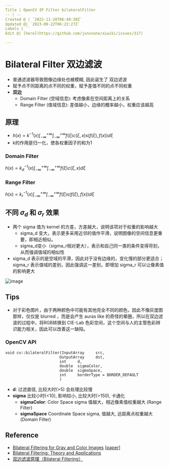 ```yaml
---
Title | OpenCV IP Filter bilateralFilter
-- | --
Created @ | `2022-11-28T06:40:30Z`
Updated @| `2023-09-22T06:22:27Z`
Labels | ``
Edit @| [here](https://github.com/junxnone/aiwiki/issues/317)

---
```


# Bilateral Filter 双边滤波

- 普通滤波器导致图像边缘处也被模糊, 因此诞生了 双边滤波
- 赋予点不同距离的点不同的权重，赋予差值不同的点不同权重
- **双边**
  - Domain Filter (空域信息): 考虑像素在空间距离上的关系
  - Range Filter (值域信息): 差值越小，边缘的概率越小，权重应该越高


## 原理
- $h(x)=k^{-1}(x)\int_{-\infty}^{+\infty}\int_{-\infty}^{+\infty}f(\xi)c(\xi,x)s(f(\xi),f(x))d\xi$
- k的作用是归一化，使各权重因子的和为1

### Domain Filter

$h(x)=k_d^{-1}(x)\int_{-\infty}^{+\infty}\int_{-\infty}^{+\infty}f(\xi)c(\xi,x)d\xi$

### Range Filter


$h(x)=k_r^{-1}(x)\int_{-\infty}^{+\infty}\int_{-\infty}^{+\infty}f(\xi)s(f(\xi),f(x))d\xi$



## 不同 $σ_d$ 和 $σ_r$ 效果
- 两个 sigma 值为 kernel 的方差，方差越大，说明该项对于权重的影响越大
  - sigma_d 变大，表示更多采用近邻的值作平滑，说明图像的空间信息更重要，即相近相似。
  - sigma_d变小（sigma_r相对更大），表示和自己同一类的条件变得苛刻，从而强调值域的相似性
- sigma_d 表示的是空域的平滑，因此对于没有边缘的，变化慢的部分更适合；sigma_r 表示值域的差别，因此强调这一差别，即增加 sigma_r 可以让像素值的影响更大

![image](https://user-images.githubusercontent.com/2216970/204224127-33c792f5-969e-4af1-9c92-a8f36c0a6c02.png)



## Tips

- 对于彩色图片，由于两种颜色中可能有其他完全不同的颜色，因此不像灰度图那样，仅仅是 blurred ，而是会产生 auras like 的奇怪的晕圈，所以在双边滤波的过程中，将RGB转换到 CIE-Lab 色彩空间，这个空间与人的主管色彩辨识能力相关，因此可以改善这一缺陷。


### OpenCV API

```
void cv::bilateralFilter(InputArray 	src,
                        OutputArray 	dst,
                        int 	d,
                        double 	sigmaColor,
                        double 	sigmaSpace,
                        int 	borderType = BORDER_DEFAULT 
                        )	
```

- **d**: 过滤直径, 比较大时(>5) 会处理比较慢
- **sigma** 比较小时(<10), 影响较小, 比较大时(>150), 卡通化
  - **sigmaColor**:  Color Space sigma 值越大，相近像素值权重越大 (Range Filter)
  - **sigmaSpace** Coordinate Space sigma, 值越大, 远距离点权重越大 (Domain Filter)



## Reference

- [Bilateral Filtering for Gray and Color Images](https://homepages.inf.ed.ac.uk/rbf/CVonline/LOCAL_COPIES/MANDUCHI1/Bilateral_Filtering.html) [[paper](https://users.soe.ucsc.edu/~manduchi/Papers/ICCV98.pdf)]
- [Bilateral Filtering: Theory and Applications](https://people.csail.mit.edu/sparis/publi/2009/fntcgv/Paris_09_Bilateral_filtering.pdf)
- [双边滤波原理（Bilateral Filtering）](https://zhuanlan.zhihu.com/p/161665205)

